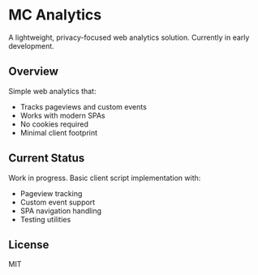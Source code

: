 # MC Analytics

A lightweight, privacy-focused web analytics solution. Currently in early development.

## Overview

Simple web analytics that:

- Tracks pageviews and custom events
- Works with modern SPAs
- No cookies required
- Minimal client footprint

## Current Status

Work in progress. Basic client script implementation with:

- Pageview tracking
- Custom event support
- SPA navigation handling
- Testing utilities

## License

MIT
